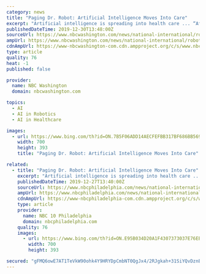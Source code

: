 ```yaml
---
category: news
title: "Paging Dr. Robot: Artificial Intelligence Moves Into Care"
excerpt: "Artificial intelligence is spreading into health care ... “After the first or second question, you kind of forget that it’s a robot,” said Cheyenne Quilter, a West Point cadet helping to test the program. Ellie does not diagnose or treat. Instead, human therapists used recordings of its sessions to help determine what the patient might ..."
publishedDateTime: 2019-12-30T13:48:00Z
sourceUrl: https://www.nbcwashington.com/news/national-international/robot-artificial-intelligence-moves-into-care/2182249/
ampUrl: https://www.nbcwashington.com/news/national-international/robot-artificial-intelligence-moves-into-care/2182249/?akmobile=y&akdevice=androidphone&sslEnabled=true&amp
cdnAmpUrl: https://www-nbcwashington-com.cdn.ampproject.org/c/s/www.nbcwashington.com/news/national-international/robot-artificial-intelligence-moves-into-care/2182249/?akmobile=y&akdevice=androidphone&sslEnabled=true&amp
type: article
quality: 76
heat: -1
published: false

provider:
  name: NBC Washington
  domain: nbcwashington.com

topics:
  - AI
  - AI in Robotics
  - AI in Healthcare

images:
  - url: https://www.bing.com/th?id=ON.7B5F06ADD14AECFEFBB317BF686BB569
    width: 700
    height: 393
    title: "Paging Dr. Robot: Artificial Intelligence Moves Into Care"

related:
  - title: "Paging Dr. Robot: Artificial Intelligence Moves Into Care"
    excerpt: "Artificial intelligence is spreading into health care ... reality character named “Ellie” that was originally designed to determine whether veterans returning from a deployment might need therapy. Ellie appears on computer monitors and leads a person through initial questions. Ellie makes eye contact, nods and uses hand gestures like ..."
    publishedDateTime: 2019-12-27T13:40:00Z
    sourceUrl: https://www.nbcphiladelphia.com/news/national-international/robot-artificial-intelligence-moves-into-care/2253743/
    ampUrl: https://www.nbcphiladelphia.com/news/national-international/robot-artificial-intelligence-moves-into-care/2253743/?akmobile=y&akdevice=androidphone&sslEnabled=true&amp
    cdnAmpUrl: https://www-nbcphiladelphia-com.cdn.ampproject.org/c/s/www.nbcphiladelphia.com/news/national-international/robot-artificial-intelligence-moves-into-care/2253743/?akmobile=y&akdevice=androidphone&sslEnabled=true&amp
    type: article
    provider:
      name: NBC 10 Philadelphia
      domain: nbcphiladelphia.com
    quality: 76
    images:
      - url: https://www.bing.com/th?id=ON.E95B034D20A1F4307373037E76EBD554
        width: 700
        height: 393

secured: "gFMQ6owE7AT1TeVkW90ohk4Y9HRYDpCmbNT0QgJx4/2RJgkah+31SiYQvDznBNMx4c6iiJMbVGL1pHNh1od28cA/H17V3ccjYGFlS1Qjpw/zcub86jvrKXSkXVSb/ZWdcGKO63meNzVjGunpncdUNeJxNemCXkZF6uDw81VItP5ZbAksK4DlIGVErjqPP3sDfKTE+YVN1qfCnqK7bm2biAJayVPwb57GVSiYx5EbG+e1/0dszjPvazymMcyMQRUiPImEzv2u1yrPMtmzX8gr5Q==;481zW9JMaXm2SnCDaBmtHw=="
---
```


